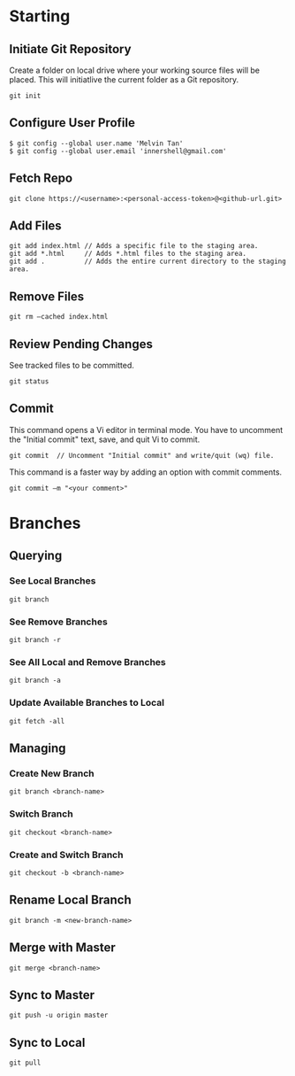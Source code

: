 # Starting
## Initiate Git Repository
Create a folder on local drive where your working source files will be placed. This will initiatlive the current folder as a Git repository.

	git init


## Configure User Profile
  
	$ git config --global user.name 'Melvin Tan'
	$ git config --global user.email 'innershell@gmail.com'

## Fetch Repo

	git clone https://<username>:<personal-access-token>@<github-url.git>

## Add Files

	git add index.html // Adds a specific file to the staging area.
	git add *.html     // Adds *.html files to the staging area.
	git add .          // Adds the entire current directory to the staging area.

## Remove Files

	git rm –cached index.html

## Review Pending Changes
See tracked files to be committed.

	git status

## Commit
This command opens a Vi editor in terminal mode. You have to uncomment the "Initial commit" text, save, and quit Vi to commit.

	git commit  // Uncomment "Initial commit" and write/quit (wq) file.

This command is a faster way by adding an option with commit comments.

	git commit –m "<your comment>"

# Branches
## Querying
### See Local Branches

	git branch

### See Remove Branches

	git branch -r

### See All Local and Remove Branches

	git branch -a

### Update Available Branches to Local

	git fetch -all

## Managing
### Create New Branch

	git branch <branch-name>

### Switch Branch

	git checkout <branch-name>

### Create and Switch Branch

	git checkout -b <branch-name>

## Rename Local Branch

	git branch -m <new-branch-name>

## Merge with Master

	git merge <branch-name>

## Sync to Master

	git push -u origin master

## Sync to Local

	git pull
